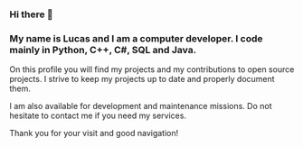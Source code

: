### Hi there 👋
### My name is Lucas and I am a computer developer. I code mainly in Python, C++, C#, SQL and Java.

On this profile you will find my projects and my contributions to open source projects. I strive to keep my projects up to date and properly document them.  

I am also available for development and maintenance missions. Do not hesitate to contact me if you need my services.  

Thank you for your visit and good navigation!
